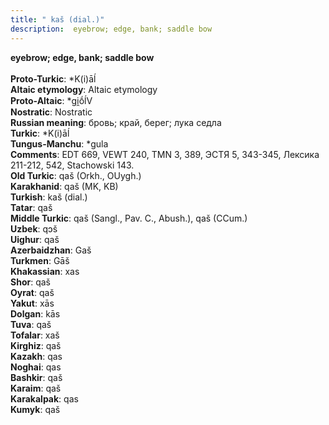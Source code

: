 ```yaml
---
title: " kaš (dial.)"
description:  eyebrow; edge, bank; saddle bow
---
```

<strong> eyebrow; edge, bank; saddle bow</strong><br><br>
<strong>Proto-Turkic</strong>:  *K(i)āĺ<br>
<strong>Altaic etymology</strong>:  Altaic etymology<br>
<strong> Proto-Altaic</strong>:  *gi̯ṓĺV<br>
<strong>Nostratic</strong>:  Nostratic<br>
<strong>Russian meaning</strong>:  бровь; край, берег; лука седла<br>
<strong>Turkic</strong>:  *K(i)āĺ<br>
<strong>Tungus-Manchu</strong>:  *gula<br>
<strong>Comments</strong>:  EDT 669, VEWT 240, TMN 3, 389, ЭСТЯ 5, 343-345, Лексика 211-212, 542, Stachowski 143.<br>
<strong>Old Turkic</strong>:  qaš (Orkh., OUygh.)<br>
<strong>Karakhanid</strong>:  qaš (MK, KB)<br>
<strong>Turkish</strong>:  kaš (dial.)<br>
<strong>Tatar</strong>:  qaš<br>
<strong>Middle Turkic</strong>:  qaš (Sangl., Pav. C., Abush.), qaš (CCum.)<br>
<strong>Uzbek</strong>:  qɔš<br>
<strong>Uighur</strong>:  qaš<br>
<strong>Azerbaidzhan</strong>:  Gaš<br>
<strong>Turkmen</strong>:  Gāš<br>
<strong>Khakassian</strong>:  xas<br>
<strong>Shor</strong>:  qaš<br>
<strong>Oyrat</strong>:  qaš<br>
<strong>Yakut</strong>:  xās<br>
<strong>Dolgan</strong>:  kās<br>
<strong>Tuva</strong>:  qaš<br>
<strong>Tofalar</strong>:  xaš<br>
<strong>Kirghiz</strong>:  qaš<br>
<strong>Kazakh</strong>:  qas<br>
<strong>Noghai</strong>:  qas<br>
<strong>Bashkir</strong>:  qaš<br>
<strong>Karaim</strong>:  qaš<br>
<strong>Karakalpak</strong>:  qas<br>
<strong>Kumyk</strong>:  qaš<br>



